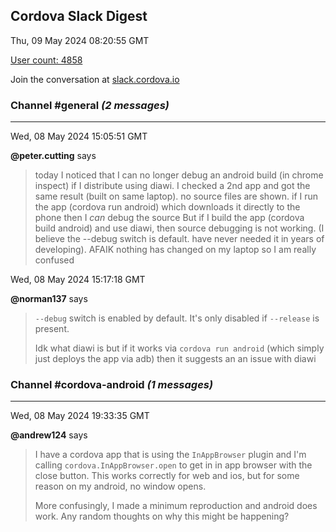 ## Cordova Slack Digest
Thu, 09 May 2024 08:20:55 GMT

[User count: 4858](https://cordova.slack.com/)


Join the conversation at [slack.cordova.io](http://slack.cordova.io/)

### __Channel #general__ _(2 messages)_
---

Wed, 08 May 2024 15:05:51 GMT

__@peter.cutting__ says 
> today I noticed that I can no longer debug an android build (in chrome inspect) if I distribute using diawi. I checked a 2nd app and got the same result (built on same laptop). no source files are shown.
> if I run the app (cordova run android) which downloads it directly to the phone then I *can* debug the source
> But if I build the app (cordova build android) and use diawi, then source debugging is not working.
> (I believe the --debug switch is default. have never needed it in years of developing).
> AFAIK nothing has changed on my laptop so I am really confused
> 

Wed, 08 May 2024 15:17:18 GMT

__@norman137__ says 
> `--debug` switch is enabled by default. It's only disabled if `--release` is present.
> 
> Idk what diawi is but if it works via `cordova run android` (which simply just deploys the app via adb) then it suggests an an issue with diawi
> 

### __Channel #cordova-android__ _(1 messages)_
---

Wed, 08 May 2024 19:33:35 GMT

__@andrew124__ says 
> I have a cordova app that is using the `InAppBrowser` plugin and I'm calling `cordova.InAppBrowser.open` to get in in app browser with the close button. This works correctly for web and ios, but for some reason on my android, no window opens.
> 
> More confusingly, I made a minimum reproduction and android does work. Any random thoughts on why this might be happening?
> 
